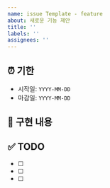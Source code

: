 ```yaml
---
name: issue Template - feature
about: 새로운 기능 제안
title: ''
labels: ''
assignees: ''
---
```


## ⏰ 기한

- 시작일: `YYYY-MM-DD`
- 마감일: `YYYY-MM-DD`

## 🔖 구현 내용

## ✅ TODO

- [ ]
- [ ]
- [ ]
